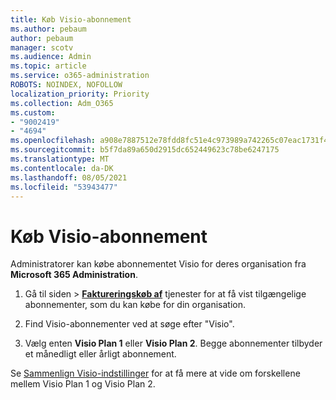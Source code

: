 ```yaml
---
title: Køb Visio-abonnement
ms.author: pebaum
author: pebaum
manager: scotv
ms.audience: Admin
ms.topic: article
ms.service: o365-administration
ROBOTS: NOINDEX, NOFOLLOW
localization_priority: Priority
ms.collection: Adm_O365
ms.custom:
- "9002419"
- "4694"
ms.openlocfilehash: a908e7887512e78fdd8fc51e4c973989a742265c07eac1731f4d658231cd29e7
ms.sourcegitcommit: b5f7da89a650d2915dc652449623c78be6247175
ms.translationtype: MT
ms.contentlocale: da-DK
ms.lasthandoff: 08/05/2021
ms.locfileid: "53943477"
---
```

# <a name="purchase-visio-subscription"></a>Køb Visio-abonnement

Administratorer kan købe abonnementet Visio for deres organisation fra **Microsoft 365 Administration**.

1. Gå til siden   >  **[Faktureringskøb af](https://go.microsoft.com/fwlink/p/?linkid=868433)** tjenester for at få vist tilgængelige abonnementer, som du kan købe for din organisation.

2. Find Visio-abonnementer ved at søge efter "Visio".

3. Vælg enten **Visio Plan 1** eller **Visio Plan 2**. Begge abonnementer tilbyder et månedligt eller årligt abonnement.

Se [Sammenlign Visio-indstillinger](https://products.office.com/Visio/microsoft-visio-plans-and-pricing-compare-visio-options) for at få mere at vide om forskellene mellem Visio Plan 1 og Visio Plan 2.
